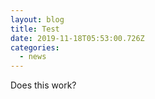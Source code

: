```yaml
---
layout: blog
title: Test
date: 2019-11-18T05:53:00.726Z
categories:
  - news
---
```

Does this work?
